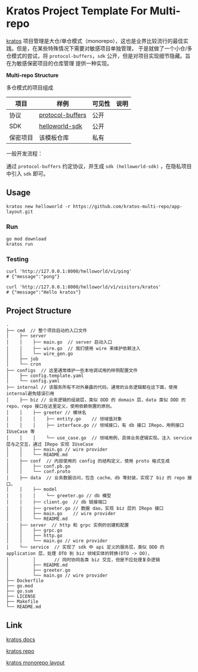 # Kratos Project Template For Multi-repo

[kratos](https://go-kratos.dev/) 项目管理是大仓/单仓模式（monorepo），这也是业界比较流行的最佳实践。但是，在某些特殊情况下需要对敏感项目单独管理，
于是就做了一个小仓/多仓模式的尝试，将 `protocol-buffers`，`sdk` 公开，但是对项目实现细节隐藏。旨在为敏感保密项目的仓库管理
提供一种实现。

__Multi-repo Structure__

多仓模式的项目组成

| 项目 | 样例 | 可见性 | 说明 |
| ---- | ---- | ---- | ---- |
| 协议 | [protocol-buffers](https://github.com/kratos-multi-repo/protocol-buffers) | 公开 |      |
| SDK | [helloworld-sdk](https://github.com/kratos-multi-repo/helloworld-sdk) | 公开 | |
| 保密项目 | 该模板仓库 | 私有 | |

一般开发流程：

通过 `protocol-buffers` 约定协议，并生成 `sdk (helloworld-sdk)` ，在隐私项目中引入 `sdk` 即可。

## Usage

```shell
kratos new helloworld -r https://github.com/kratos-multi-repo/app-layout.git

```

### Run

```shell
go mod download
kratos run

```

### Testing

```shell
curl 'http://127.0.0.1:8000/helloworld/v1/ping'
# {"message":"pong"}

curl 'http://127.0.0.1:8000/helloworld/v1/visitors/kratos'
# {"message":"Hello kratos"}

```

## Project Structure

```
.
├── cmd  // 整个项目启动的入口文件
│    ├── server
│    │    ├── main.go  // server 启动入口
│    │    ├── wire.go  // 我们使用 wire 来维护依赖注入
│    │    └── wire_gen.go
│    ├── job
│    └── cron
├── configs  // 这里通常维护一些本地调试用的样例配置文件
│    ├── config.template.yaml
│    └── config.yaml
├── internal // 该服务所有不对外暴露的代码，通常的业务逻辑都在这下面，使用internal避免错误引用
│    ├── biz // 业务逻辑的组装层，类似 DDD 的 domain 层，data 类似 DDD 的 repo，repo 接口在这里定义，使用依赖倒置的原则。
│    │    ├── greeter // 模块名
│    │    │    ├── entity.go    // 领域值对象
│    │    │    ├── interface.go // 领域接口，有 db 接口 IRepo，用例接口 IUseCase 等
│    │    │    └── use_case.go  // 领域用例，具体业务逻辑实现。注入 service 层与之交互，通过 IRepo 实现 IUseCase
│    │    ├── main.go // wire provider
│    │    └── README.md
│    ├── conf  // 内部使用的 config 的结构定义，使用 proto 格式生成
│    │    ├── conf.pb.go
│    │    └── conf.proto
│    ├── data  // 业务数据访问，包含 cache、db 等封装，实现了 biz 的 repo 接口。
│    │    ├── model
│    │    │    └── greeter.go // db 模型
│    │    ├── client.go  // db 链接端口
│    │    ├── greeter.go // 数据 dao，实现 biz 层的 IRepo 接口
│    │    ├── main.go    // wire provider
│    │    └── README.md
│    ├── server  // http 和 grpc 实例的创建和配置
│    │    ├── grpc.go
│    │    ├── http.go
│    │    └── main.go // wire provider
│    └── service  // 实现了 sdk 中 api 定义的服务层，类似 DDD 的 application 层，处理 DTO 到 biz 领域实体的转换(DTO -> DO)，
│         │       // 同时协同各类 biz 交互，但是不应处理复杂逻辑
│         ├── README.md
│         ├── greeter.go
│         └── main.go // wire provider
├── Dockerfile
├── go.mod
├── go.sum
├── LICENSE
├── Makefile
└── README.md

```

## Link

[kratos docs](https://go-kratos.dev/)

[kratos repo](https://github.com/go-kratos/kratos)

[kratos monorepo layout](https://github.com/go-kratos/kratos-layout)

